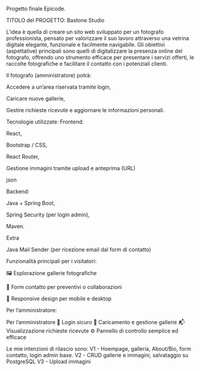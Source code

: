 Progetto finale Epicode.

TITOLO del PROGETTO: Bastone Studio

L'idea è quella di creare un sito web sviluppato per un fotografo professionista, pensato per valorizzare il suo lavoro attraverso una vetrina digitale elegante, funzionale e facilmente navigabile. Gli obiettivi (aspettative) principali sono quelli di digitalizzare la presenza online del fotografo, offrendo uno strumento efficace per presentare i servizi offerti, le raccolte fotografiche e facilitare il contatto con i potenziali clienti.

Il fotografo (amministratore) potrà:

Accedere a un’area riservata tramite login,

Caricare nuove gallerie,

Gestire richieste ricevute e aggiornare le informazioni personali.

Tecnologie utilizzate: Frontend:

React,

Bootstrap / CSS,

React Router,

Gestione immagini tramite upload e anteprima (URL)

json

Backend:

Java + Spring Boot,

Spring Security (per login admin),

Maven.

Extra

Java Mail Sender (per ricezione email dal form di contatto)

Funzionalità principali per i visitatori:

🖼️ Esplorazione gallerie fotografiche

📝 Form contatto per preventivi o collaborazioni

📱 Responsive design per mobile e desktop

Per l’amministratore:

Per l’amministratore
🔐 Login sicuro
📁 Caricamento e gestione gallerie
📬 Visualizzazione richieste ricevute
⚙️ Pannello di controllo semplice ed efficace

Le mie intenzioni di rilascio sono: 
V1 - Hoempage, galleria, About/Bio, form contatto, login admin base. 
V2 - CRUD gallerie e immagini, salvataggio su PostgreSQL 
V3 - Upload immagini
